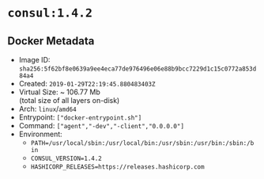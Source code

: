 # `consul:1.4.2`

## Docker Metadata

- Image ID: `sha256:5f62bf8e0639a9ee4eca77de976496e06e88b9bcc7229d1c15c0772a853d84a4`
- Created: `2019-01-29T22:19:45.880483403Z`
- Virtual Size: ~ 106.77 Mb  
  (total size of all layers on-disk)
- Arch: `linux`/`amd64`
- Entrypoint: `["docker-entrypoint.sh"]`
- Command: `["agent","-dev","-client","0.0.0.0"]`
- Environment:
  - `PATH=/usr/local/sbin:/usr/local/bin:/usr/sbin:/usr/bin:/sbin:/bin`
  - `CONSUL_VERSION=1.4.2`
  - `HASHICORP_RELEASES=https://releases.hashicorp.com`
